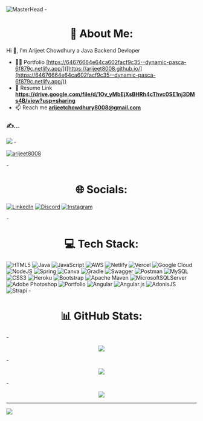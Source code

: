 ![MasterHead](https://user-images.githubusercontent.com/105917614/201415026-4f3f4d1e-b314-478b-85ec-7a492ef3dd7c.gif)
-<h1 align="center">💫 About Me:</h1>
Hi 👋, I'm Arijeet Chowdhury a Java Backend Devloper
- 👨‍💻 Portfolio  [https://64676664e64ca602facf9c35--dynamic-pasca-6f879c.netlify.app/]([https://arijeet8008.github.io/](https://64676664e64ca602facf9c35--dynamic-pasca-6f879c.netlify.app/))
- 💬 Resume Link **https://drive.google.com/file/d/1Ov_yMbEjXsBHRh4cThvc0SE1nj3DMs4B/view?usp=sharing**
- 📫 Reach me **arijeetchowdhury8008@gmail.com**
### ✍️...
![](https://quotes-github-readme.vercel.app/api?type=horizontal&theme=radical)
-<p align="left"> <a href="https://github.com/ryo-ma/github-profile-trophy"><img src="https://github-profile-trophy.vercel.app/?username=arijeet8008" alt="arijeet8008" /></a> </p>
-<h1 align="center">🌐 Socials:</h1>
[![LinkedIn](https://img.shields.io/badge/LinkedIn-%230077B5.svg?logo=linkedin&logoColor=white)](https://linkedin.com/in/arijeet-chowdhury-38a7a5147) [![Discord](https://img.shields.io/badge/Discord-%237289DA.svg?logo=discord&logoColor=white)](https://discord.gg/gx6eE3tN) [![Instagram](https://img.shields.io/badge/Instagram-%23E4405F.svg?logo=Instagram&logoColor=white)](https://instagram.com/chowdhuryarijeet)

-<h1 align="center">💻 Tech Stack:</h1>

![HTML5](https://img.shields.io/badge/html5-%23E34F26.svg?style=for-the-badge&logo=html5&logoColor=white) ![Java](https://img.shields.io/badge/java-%23ED8B00.svg?style=for-the-badge&logo=java&logoColor=white) ![JavaScript](https://img.shields.io/badge/javascript-%23323330.svg?style=for-the-badge&logo=javascript&logoColor=%23F7DF1E) ![AWS](https://img.shields.io/badge/AWS-%23FF9900.svg?style=for-the-badge&logo=amazon-aws&logoColor=white) ![Netlify](https://img.shields.io/badge/netlify-%23000000.svg?style=for-the-badge&logo=netlify&logoColor=#00C7B7) ![Vercel](https://img.shields.io/badge/vercel-%23000000.svg?style=for-the-badge&logo=vercel&logoColor=white) ![Google Cloud](https://img.shields.io/badge/Google%20Cloud-%234285F4.svg?style=for-the-badge&logo=google-cloud&logoColor=white) ![NodeJS](https://img.shields.io/badge/node.js-6DA55F?style=for-the-badge&logo=node.js&logoColor=white) ![Spring](https://img.shields.io/badge/spring-%236DB33F.svg?style=for-the-badge&logo=spring&logoColor=white) ![Canva](https://img.shields.io/badge/Canva-%2300C4CC.svg?style=for-the-badge&logo=Canva&logoColor=white) ![Gradle](https://img.shields.io/badge/Gradle-02303A.svg?style=for-the-badge&logo=Gradle&logoColor=white) ![Swagger](https://img.shields.io/badge/-Swagger-%23Clojure?style=for-the-badge&logo=swagger&logoColor=white) ![Postman](https://img.shields.io/badge/Postman-FF6C37?style=for-the-badge&logo=postman&logoColor=white) ![MySQL](https://img.shields.io/badge/mysql-%2300f.svg?style=for-the-badge&logo=mysql&logoColor=white) ![CSS3](https://img.shields.io/badge/css3-%231572B6.svg?style=for-the-badge&logo=css3&logoColor=white) ![Heroku](https://img.shields.io/badge/heroku-%23430098.svg?style=for-the-badge&logo=heroku&logoColor=white) ![Bootstrap](https://img.shields.io/badge/bootstrap-%23563D7C.svg?style=for-the-badge&logo=bootstrap&logoColor=white) ![Apache Maven](https://img.shields.io/badge/Apache%20Maven-C71A36?style=for-the-badge&logo=Apache%20Maven&logoColor=white) ![MicrosoftSQLServer](https://img.shields.io/badge/Microsoft%20SQL%20Sever-CC2927?style=for-the-badge&logo=microsoft%20sql%20server&logoColor=white) ![Adobe Photoshop](https://img.shields.io/badge/adobephotoshop-%2331A8FF.svg?style=for-the-badge&logo=adobephotoshop&logoColor=white) ![Portfolio](https://img.shields.io/badge/Portfolio-%23000000.svg?style=for-the-badge&logo=firefox&logoColor=#FF7139) ![Angular](https://img.shields.io/badge/angular-%23DD0031.svg?style=for-the-badge&logo=angular&logoColor=white) ![Angular.js](https://img.shields.io/badge/angular.js-%23E23237.svg?style=for-the-badge&logo=angularjs&logoColor=white) ![AdonisJS](https://img.shields.io/badge/adonisjs-%23220052.svg?style=for-the-badge&logo=adonisjs&logoColor=white) ![Strapi](https://img.shields.io/badge/strapi-%232E7EEA.svg?style=for-the-badge&logo=strapi&logoColor=white)
-<h1 align="center">📊 GitHub Stats:</h1>
-<p align="center">![](https://github-readme-stats-sigma-five.vercel.app/api/top-langs/?username=arijeet8008&theme=blueberry&hide_border=false&include_all_commits=true&count_private=true&layout=compact)</p>
-<p align="center">![](https://github-readme-stats-sigma-five.vercel.app/api?username=arijeet8008&theme=blueberry&hide_border=false&include_all_commits=true&count_private=true)</p>
-<p align="center">![](https://github-readme-streak-stats.herokuapp.com/?user=arijeet8008&theme=blueberry&hide_border=false)</p>

---
[![](https://visitcount.itsvg.in/api?id=arijeet8008&icon=0&color=0)](https://visitcount.itsvg.in)

<!-- Proudly created with GPRM ( https://gprm.itsvg.in ) -->
